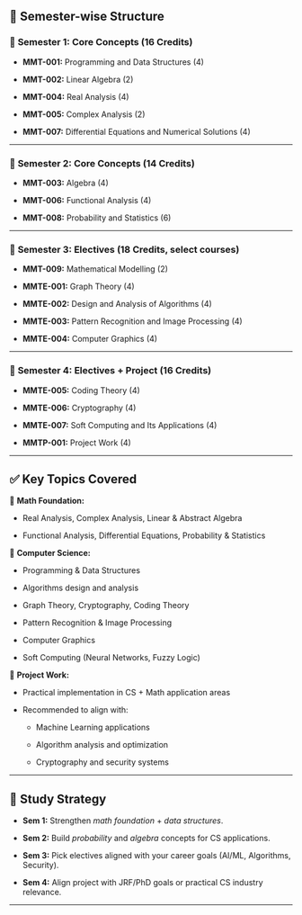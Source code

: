 ## 📘 Semester-wise Structure

### 📌 **Semester 1: Core Concepts (16 Credits)**

- **MMT-001:** Programming and Data Structures (4)
    
- **MMT-002:** Linear Algebra (2)
    
- **MMT-004:** Real Analysis (4)
    
- **MMT-005:** Complex Analysis (2)
    
- **MMT-007:** Differential Equations and Numerical Solutions (4)
    

---

### 📌 **Semester 2: Core Concepts (14 Credits)**

- **MMT-003:** Algebra (4)
    
- **MMT-006:** Functional Analysis (4)
    
- **MMT-008:** Probability and Statistics (6)
    

---

### 📌 **Semester 3: Electives (18 Credits, select courses)**

- **MMT-009:** Mathematical Modelling (2)
    
- **MMTE-001:** Graph Theory (4)
    
- **MMTE-002:** Design and Analysis of Algorithms (4)
    
- **MMTE-003:** Pattern Recognition and Image Processing (4)
    
- **MMTE-004:** Computer Graphics (4)
    

---

### 📌 **Semester 4: Electives + Project (16 Credits)**

- **MMTE-005:** Coding Theory (4)
    
- **MMTE-006:** Cryptography (4)
    
- **MMTE-007:** Soft Computing and Its Applications (4)
    
- **MMTP-001:** Project Work (4)
    

---

## ✅ **Key Topics Covered**

🔹 **Math Foundation:**

- Real Analysis, Complex Analysis, Linear & Abstract Algebra
    
- Functional Analysis, Differential Equations, Probability & Statistics
    

🔹 **Computer Science:**

- Programming & Data Structures
    
- Algorithms design and analysis
    
- Graph Theory, Cryptography, Coding Theory
    
- Pattern Recognition & Image Processing
    
- Computer Graphics
    
- Soft Computing (Neural Networks, Fuzzy Logic)
    

🔹 **Project Work:**

- Practical implementation in CS + Math application areas
    
- Recommended to align with:
    
    - Machine Learning applications
        
    - Algorithm analysis and optimization
        
    - Cryptography and security systems
        

---

## 🧠 Study Strategy

- **Sem 1:** Strengthen _math foundation_ + _data structures_.
    
- **Sem 2:** Build _probability_ and _algebra_ concepts for CS applications.
    
- **Sem 3:** Pick electives aligned with your career goals (AI/ML, Algorithms, Security).
    
- **Sem 4:** Align project with JRF/PhD goals or practical CS industry relevance.
    

---
